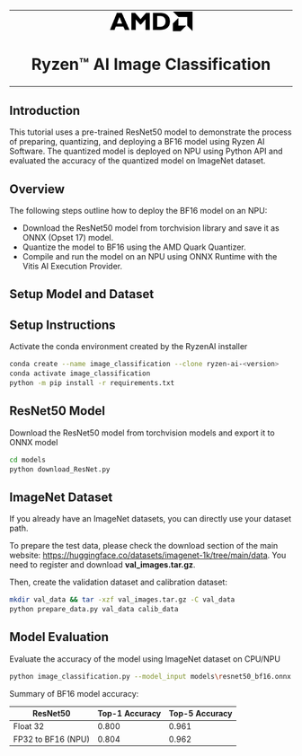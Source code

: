 <table class="sphinxhide" width="100%">
 <tr width="100%">
    <td align="center"><img src="https://raw.githubusercontent.com/Xilinx/Image-Collateral/main/xilinx-logo.png" width="30%"/><h1> Ryzen™ AI Image Classification </h1>
    </td>
 </tr>
</table>

## Introduction

This tutorial uses a pre-trained ResNet50 model to demonstrate the process of preparing, quantizing, and deploying a BF16 model using Ryzen AI Software. The quantized model is deployed on NPU using Python API and evaluated the accuracy of the quantized model on ImageNet dataset.

## Overview

The following steps outline how to deploy the BF16 model on an NPU:

- Download the ResNet50 model from torchvision library and save it as ONNX (Opset 17) model.
- Quantize the model to BF16 using the AMD Quark Quantizer.
- Compile and run the model on an NPU using ONNX Runtime with the Vitis AI Execution Provider.

## Setup Model and Dataset

Setup Instructions
--------------

Activate the conda environment created by the RyzenAI installer

```bash
conda create --name image_classification --clone ryzen-ai-<version>
conda activate image_classification
python -m pip install -r requirements.txt
```

ResNet50 Model
--------------

Download the ResNet50 model from torchvision models and export it to ONNX model

```bash
cd models
python download_ResNet.py
```

ImageNet Dataset
----------------
If you already have an ImageNet datasets, you can directly use your dataset path.

To prepare the test data, please check the download section of the main website: https://huggingface.co/datasets/imagenet-1k/tree/main/data. You need to register and download **val_images.tar.gz**.

Then, create the validation dataset and calibration dataset:

```bash
mkdir val_data && tar -xzf val_images.tar.gz -C val_data
python prepare_data.py val_data calib_data
```

## Model Evaluation

Evaluate the accuracy of the model using ImageNet dataset on CPU/NPU

```bash
python image_classification.py --model_input models\resnet50_bf16.onnx --calib_data calib_data --device cpu/npu --evaluate
```

Summary of BF16 model accuracy:

<div align="center">

| ResNet50              | Top-1 Accuracy | Top-5 Accuracy |
|-----------------------|----------------|----------------|
| Float 32              | 0.800          | 0.961          |
| FP32 to BF16 (NPU)    | 0.804          | 0.962          |

</div>

